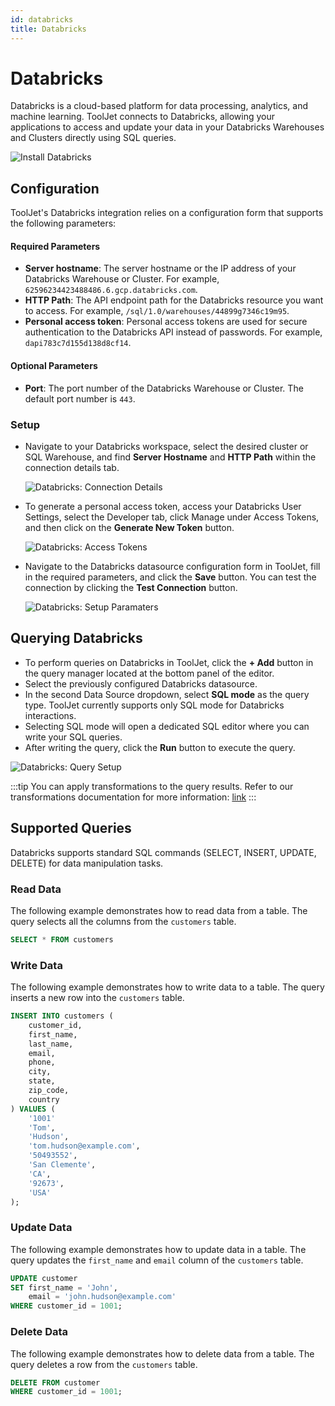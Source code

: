 ```yaml
---
id: databricks
title: Databricks
---
```


# Databricks

Databricks is a cloud-based platform for data processing, analytics, and machine learning. ToolJet connects to Databricks, allowing your applications to access and update your data in your Databricks Warehouses and Clusters directly using SQL queries.

<div style={{textAlign: 'center'}}>
    <img style={{ border:'0', marginBottom:'15px', borderRadius:'5px', boxShadow: '0px 1px 3px rgba(0, 0, 0, 0.2)' }} className="screenshot-full" src="/img/datasource-reference/databricks/install.gif" alt="Install Databricks" />
</div>

## Configuration

ToolJet's Databricks integration relies on a configuration form that supports the following parameters:

#### Required Parameters

- **Server hostname**: The server hostname or the IP address of your Databricks Warehouse or Cluster. For example, `62596234423488486.6.gcp.databricks.com`.
- **HTTP Path**: The API endpoint path for the Databricks resource you want to access. For example, `/sql/1.0/warehouses/44899g7346c19m95`.
- **Personal access token**: Personal access tokens are used for secure authentication to the Databricks API instead of passwords. For example, `dapi783c7d155d138d8cf14`.

#### Optional Parameters

- **Port**: The port number of the Databricks Warehouse or Cluster. The default port number is `443`.

### Setup

- Navigate to your Databricks workspace, select the desired cluster or SQL Warehouse, and find **Server Hostname** and **HTTP Path** within the connection details tab.

  <div style={{textAlign: 'center'}}>
      <img style={{ border:'0', marginBottom:'15px', borderRadius:'5px', boxShadow: '0px 1px 3px rgba(0, 0, 0, 0.2)' }} className="screenshot-full" src="/img/datasource-reference/databricks/connection-details.png" alt="Databricks: Connection Details" />
  </div>

- To generate a personal access token, access your Databricks User Settings, select the Developer tab, click Manage under Access Tokens, and then click on the **Generate New Token** button.

  <div style={{textAlign: 'center'}}>
      <img style={{ border:'0', marginBottom:'15px', borderRadius:'5px', boxShadow: '0px 1px 3px rgba(0, 0, 0, 0.2)' }} className="screenshot-full" src="/img/datasource-reference/databricks/generate-token.png" alt="Databricks: Access Tokens" />
  </div> 

- Navigate to the Databricks datasource configuration form in ToolJet, fill in the required parameters, and click the **Save** button. You can test the connection by clicking the **Test Connection** button.

  <div style={{textAlign: 'center'}}>
      <img style={{ border:'0', marginBottom:'15px', borderRadius:'5px', boxShadow: '0px 1px 3px rgba(0, 0, 0, 0.2)' }} className="screenshot-full" src="/img/datasource-reference/databricks/setup-parameters.png" alt="Databricks: Setup Paramaters" />
  </div>

## Querying Databricks

- To perform queries on Databricks in ToolJet, click the **+ Add** button in the query manager located at the bottom panel of the editor.
-  Select the previously configured Databricks datasource.
-  In the second Data Source dropdown, select **SQL mode** as the query type. ToolJet currently supports only SQL mode for Databricks interactions.
- Selecting SQL mode will open a dedicated SQL editor where you can write your SQL queries.
- After writing the query, click the **Run** button to execute the query.


<div style={{textAlign: 'center'}}>

<img className="screenshot-full" src="/img/datasource-reference/databricks/add-query.gif" alt="Databricks: Query Setup" />

</div>


:::tip
You can apply transformations to the query results. Refer to our transformations documentation for more information: [link](/docs/tutorial/transformations)
:::

## Supported Queries

Databricks supports standard SQL commands (SELECT, INSERT, UPDATE, DELETE) for data manipulation tasks.

### Read Data 

The following example demonstrates how to read data from a table. The query selects all the columns from the `customers` table.

```sql
SELECT * FROM customers 
```

### Write Data 

The following example demonstrates how to write data to a table. The query inserts a new row into the `customers` table.

```sql
INSERT INTO customers (
    customer_id,
    first_name,
    last_name,
    email,
    phone,
    city,
    state,
    zip_code,
    country
) VALUES ( 
    '1001'
    'Tom', 
    'Hudson', 
    'tom.hudson@example.com', 
    '50493552', 
    'San Clemente', 
    'CA',
    '92673',
    'USA'
);
```

### Update Data 

The following example demonstrates how to update data in a table. The query updates the `first_name` and `email` column of the `customers` table.

```sql
UPDATE customer
SET first_name = 'John',
    email = 'john.hudson@example.com'
WHERE customer_id = 1001;
```

### Delete Data

The following example demonstrates how to delete data from a table. The query deletes a row from the `customers` table.

```sql
DELETE FROM customer
WHERE customer_id = 1001;
```